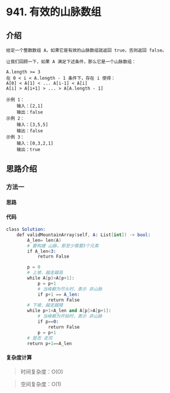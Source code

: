 # 941. 有效的山脉数组

## 介绍

    给定一个整数数组 A，如果它是有效的山脉数组就返回 true，否则返回 false。

    让我们回顾一下，如果 A 满足下述条件，那么它是一个山脉数组：

    A.length >= 3
    在 0 < i < A.length - 1 条件下，存在 i 使得：
    A[0] < A[1] < ... A[i-1] < A[i]
    A[i] > A[i+1] > ... > A[A.length - 1]

    示例 1：
        输入：[2,1]
        输出：false
    示例 2：
        输入：[3,5,5]
        输出：false
    示例 3：
        输入：[0,3,2,1]
        输出：true


## 思路介绍

### 方法一

#### 思路



#### 代码

```s
class Solution:
    def validMountainArray(self, A: List[int]) -> bool:
        A_len= len(A)
        # 要构建 山脉，那至少需要3个元素
        if A_len<3:
            return False

        p = 0
        # 上坡，越走越高
        while A[p]<A[p+1]:
            p = p+1
            # 当峰巅为尽头时，表示 非山脉
            if p+1 == A_len:
                return False
        # 下坡，越走越矮
        while p+1<A_len and A[p]>A[p+1]:
            # 当峰巅为开始时，表示 非山脉
            if p==0:
                return False
            p = p+1
        # 是否 走完
        return p+1==A_len
```

   
#### 复杂度计算

> 时间复杂度：O(O)  

> 空间复杂度：O(1)  

